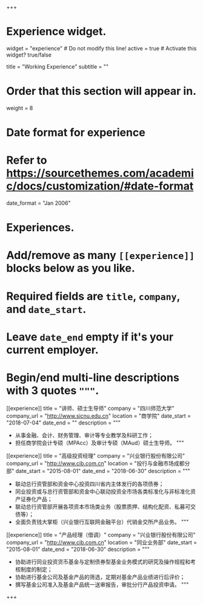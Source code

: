 +++
# Experience widget.
widget = "experience"  # Do not modify this line!
active = true  # Activate this widget? true/false

title = "Working Experience"
subtitle = ""

# Order that this section will appear in.
weight = 8

# Date format for experience
#   Refer to https://sourcethemes.com/academic/docs/customization/#date-format
date_format = "Jan 2006"

# Experiences.
#   Add/remove as many `[[experience]]` blocks below as you like.
#   Required fields are `title`, `company`, and `date_start`.
#   Leave `date_end` empty if it's your current employer.
#   Begin/end multi-line descriptions with 3 quotes `"""`.
[[experience]]
  title = "讲师、硕士生导师"
  company = "四川师范大学"
  company_url = "http://www.sicnu.edu.cn"
  location = "商学院"
  date_start = "2018-07-04"
  date_end = ""
  description = """

  * 从事金融、会计、财务管理、审计等专业教学及科研工作；
  * 担任商学院会计专硕（MPAcc）及审计专硕（MAud）硕士生导师。
  """

[[experience]]
  title = "高级投资经理"
  company = "兴业银行股份有限公司"
  company_url = "http://www.cib.com.cn"
  location = "投行与金融市场成都分部"
  date_start = "2015-08-01"
  date_end = "2018-06-30"
  description = """

  * 联动总行资管部和资金中心投资四川省内主体发行的各项债券；
  * 同业投资或与总行资管部和资金中心联动投资全市场各类标准化与非标准化资产证券化产品；
  * 联动总行资管部开展各项资本市场类业务（股票质押、结构化配资、私募可交债等）；
  * 全面负责钱大掌柜（兴业银行互联网金融平台）代销金交所产品业务。
  """

[[experience]]
  title = "产品经理（借调）"
  company = "兴业银行股份有限公司"
  company_url = "http://www.cib.com.cn"
  location = "同业业务部"
  date_start = "2015-08-01"
  date_end = "2018-06-30"
  description = """

  * 协助进行同业投资货币基金与定制债券型基金业务模式的研究及操作规程和考核制度的制定；
  * 协助进行基金公司及基金产品的筛选，定期对基金产品业绩进行后评价；
  * 撰写基金公司准入及基金产品统一送审报告，审批分行产品投资申请。
  """

+++
